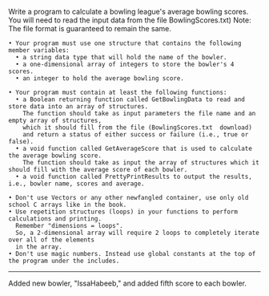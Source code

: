 Write a program to calculate a bowling league's average bowling scores. 
You will need to read the input data from the file BowlingScores.txt)
Note: The file format is guaranteed to remain the same.
    
    • Your program must use one structure that contains the following member variables:
      • a string data type that will hold the name of the bowler.
      • a one-dimensional array of integers to store the bowler's 4 scores.
      • an integer to hold the average bowling score.
  
    • Your program must contain at least the following functions:
      • a Boolean returning function called GetBowlingData to read and store data into an array of structures. 
        The function should take as input parameters the file name and an empty array of structures,
        which it should fill from the file (BowlingScores.txt  download) 
        and return a status of either success or failure (i.e., true or false). 
      • a void function called GetAverageScore that is used to calculate the average bowling score. 
        The function should take as input the array of structures which it should fill with the average score of each bowler.
      • a void function called PrettyPrintResults to output the results, i.e., bowler name, scores and average.
      
    • Don't use Vectors or any other newfangled container, use only old school C arrays like in the book.
    • Use repetition structures (loops) in your functions to perform calculations and printing. 
      Remember "dimensions = loops". 
      So, a 2-dimensional array will require 2 loops to completely iterate over all of the elements 
      in the array.
    • Don't use magic numbers. Instead use global constants at the top of the program under the includes.

--------------------------------------------------------------------------------------------------------------------------------------

Added new bowler, "IssaHabeeb," and added fifth score to each bowler.
